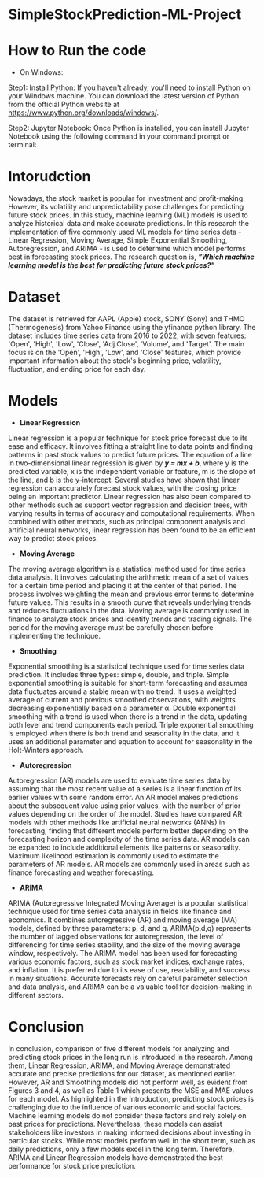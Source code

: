 # SimpleStockPrediction-ML-Project

# How to Run the code

* On Windows:

Step1: Install Python: If you haven't already, you'll need to install Python on your Windows machine. You can download the latest version of Python from the official Python website at https://www.python.org/downloads/windows/.

Step2: Jupyter Notebook: Once Python is installed, you can install Jupyter Notebook using the following command in your command prompt or terminal:



# Intorudction 

Nowadays, the stock market is popular for investment and profit-making. However, its volatility and unpredictability pose challenges for predicting future stock prices. In this study, machine learning (ML) models is used to analyze historical data and make accurate predictions. In this research the implementation of five commonly used ML models for time series data - Linear Regression, Moving Average, Simple Exponential Smoothing, Autoregression, and ARIMA - is used to determine which model performs best in forecasting stock prices. The research question is, ***"Which machine learning model is the best for predicting future stock prices?"***

# Dataset 

The dataset is retrieved for AAPL (Apple) stock, SONY (Sony) and THMO (Thermogenesis) from Yahoo Finance using the yfinance python library. The dataset includes time series data from 2016 to 2022, with seven features: 'Open', 'High', 'Low', 'Close', 'Adj Close', 'Volume', and 'Target'. The main focus is on the 'Open', 'High', 'Low', and 'Close' features, which provide important information about the stock's beginning price, volatility, fluctuation, and ending price for each day. 

# Models

* **Linear Regression**

Linear regression is a popular technique for stock price forecast due to its ease and efficacy. It involves fitting a straight line to data points and finding patterns in past stock values to predict future prices. The equation of a line in two-dimensional linear regression is given by ***y = mx + b***, where y is the predicted variable, x is the independent variable or feature, m is the slope of the line, and b is the y-intercept. Several studies have shown that linear regression can accurately forecast stock values, with the closing price being an important predictor. Linear regression has also been compared to other methods such as support vector regression and decision trees, with varying results in terms of accuracy and computational requirements. When combined with other methods, such as principal component analysis and artificial neural networks, linear regression has been found to be an efficient way to predict stock prices.

* **Moving Average** 

The moving average algorithm is a statistical method used for time series data analysis. It involves calculating the arithmetic mean of a set of values for a certain time period and placing it at the center of that period. The process involves weighting the mean and previous error terms to determine future values. This results in a smooth curve that reveals underlying trends and reduces fluctuations in the data. Moving average is commonly used in finance to analyze stock prices and identify trends and trading signals. The period for the moving average must be carefully chosen before implementing the technique.

* **Smoothing**

Exponential smoothing is a statistical technique used for time series data prediction. It includes three types: simple, double, and triple. Simple exponential smoothing is suitable for short-term forecasting and assumes data fluctuates around a stable mean with no trend. It uses a weighted average of current and previous smoothed observations, with weights decreasing exponentially based on a parameter α. Double exponential smoothing with a trend is used when there is a trend in the data, updating both level and trend components each period. Triple exponential smoothing is employed when there is both trend and seasonality in the data, and it uses an additional parameter and equation to account for seasonality in the Holt-Winters approach.

* **Autoregression**

Autoregression (AR) models are used to evaluate time series data by assuming that the most recent value of a series is a linear function of its earlier values with some random error. An AR model makes predictions about the subsequent value using prior values, with the number of prior values depending on the order of the model. Studies have compared AR models with other methods like artificial neural networks (ANNs) in forecasting, finding that different models perform better depending on the forecasting horizon and complexity of the time series data. AR models can be expanded to include additional elements like patterns or seasonality. Maximum likelihood estimation is commonly used to estimate the parameters of AR models. AR models are commonly used in areas such as finance forecasting and weather forecasting.

* **ARIMA**

ARIMA (Autoregressive Integrated Moving Average) is a popular statistical technique used for time series data analysis in fields like finance and economics. It combines autoregressive (AR) and moving average (MA) models, defined by three parameters: p, d, and q. ARIMA(p,d,q) represents the number of lagged observations for autoregression, the level of differencing for time series stability, and the size of the moving average window, respectively. The ARIMA model has been used for forecasting various economic factors, such as stock market indices, exchange rates, and inflation. It is preferred due to its ease of use, readability, and success in many situations. Accurate forecasts rely on careful parameter selection and data analysis, and ARIMA can be a valuable tool for decision-making in different sectors.

# Conclusion 

In conclusion, comparison of five different models for analyzing and predicting stock prices in the long run is introduced in the research. Among them, Linear Regression, ARIMA, and Moving Average demonstrated accurate and precise predictions for our dataset, as mentioned earlier. However, AR and Smoothing models did not perform well, as evident from Figures 3 and 4, as well as Table 1 which presents the MSE and MAE values for each model. As highlighted in the Introduction, predicting stock prices is challenging due to the influence of various economic and social factors. Machine learning models do not consider these factors and rely solely on past prices for predictions. Nevertheless, these models can assist stakeholders like investors in making informed decisions about investing in particular stocks. While most models perform well in the short term, such as daily predictions, only a few models excel in the long term. Therefore, ARIMA and Linear Regression models have demonstrated the best performance for stock price prediction.


